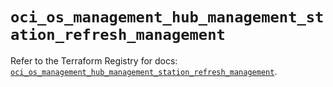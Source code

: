 # `oci_os_management_hub_management_station_refresh_management`

Refer to the Terraform Registry for docs: [`oci_os_management_hub_management_station_refresh_management`](https://registry.terraform.io/providers/oracle/oci/7.19.0/docs/resources/os_management_hub_management_station_refresh_management).
